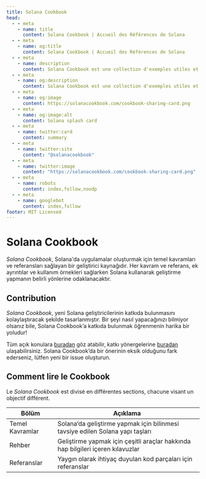 ```yaml
---
title: Solana Cookbook
head:
  - - meta
    - name: title
      content: Solana Cookbook | Accueil des Références de Solana
  - - meta
    - name: og:title
      content: Solana Cookbook | Accueil des Références de Solana
  - - meta
    - name: description
      content: Solana Cookbook est une collection d'exemples utiles et de références pour le développement sur Solana
  - - meta
    - name: og:description
      content: Solana Cookbook est une collection d'exemples utiles et de références pour le développement sur Solana
  - - meta
    - name: og:image
      content: https://solanacookbook.com/cookbook-sharing-card.png
  - - meta
    - name: og:image:alt
      content: Solana splash card
  - - meta
    - name: twitter:card
      content: summary
  - - meta
    - name: twitter:site
      content: "@solanacookbook"
  - - meta
    - name: twitter:image
      content: "https://solanacookbook.com/cookbook-sharing-card.png"
  - - meta
    - name: robots
      content: index,follow,noodp
  - - meta
    - name: googlebot
      content: index,follow
footer: MIT Licensed
---
```


# Solana Cookbook

*Solana Cookbook*, Solana'da uygulamalar oluşturmak için temel kavramları ve referansları sağlayan bir geliştirici kaynağıdır. Her kavram ve referans, ek ayrıntılar ve kullanım örnekleri sağlarken Solana kullanarak geliştirme yapmanın belirli yönlerine odaklanacaktır.


## Contribution

*Solana Cookbook*, yeni Solana geliştiricilerinin katkıda bulunmasını kolaylaştıracak şekilde tasarlanmıştır. Bir şeyi nasıl yapacağınızı bilmiyor olsanız bile, Solana Cookbook’a katkıda bulunmak öğrenmenin harika bir yoludur!


Tüm açık konulara [buradan](https://github.com/solana-developers/solana-cookbook/issues) göz atabilir, katkı yönergelerine [buradan](https://github.com/solana-developers/solana-cookbook#contributing) ulaşabilirsiniz. Solana Cookbook’da bir önerinin eksik olduğunu fark ederseniz, lütfen yeni bir issue oluşturun.

## Comment lire le Cookbook

Le *Solana Cookbook* est divisé en différentes sections, chacune visant un objectif différent.

| Bölüm                 | Açıklama                                                                        |
|-----------------------|---------------------------------------------------------------------------------|
| Temel Kavramlar       | Solana’da geliştirme yapmak için bilinmesi tavsiye edilen Solana yapı taşları   |
| Rehber                | Geliştirme yapmak için çeşitli araçlar hakkında hap bilgileri içeren kılavuzlar |
| Referanslar           | Yaygın olarak ihtiyaç duyulan kod parçaları için referanslar                    |
